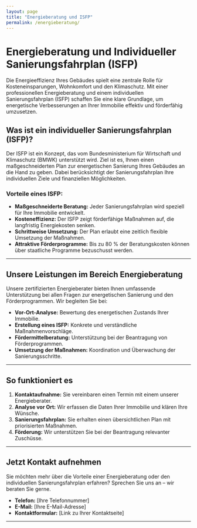 ```yaml
---
layout: page
title: "Energieberatung und ISFP"
permalink: /energieberatung/
---
```


# Energieberatung und Individueller Sanierungsfahrplan (ISFP)

Die Energieeffizienz Ihres Gebäudes spielt eine zentrale Rolle für Kosteneinsparungen, Wohnkomfort und den Klimaschutz. Mit einer professionellen Energieberatung und einem individuellen Sanierungsfahrplan (ISFP) schaffen Sie eine klare Grundlage, um energetische Verbesserungen an Ihrer Immobilie effektiv und förderfähig umzusetzen.

## Was ist ein individueller Sanierungsfahrplan (ISFP)?

Der ISFP ist ein Konzept, das vom Bundesministerium für Wirtschaft und Klimaschutz (BMWK) unterstützt wird. Ziel ist es, Ihnen einen maßgeschneiderten Plan zur energetischen Sanierung Ihres Gebäudes an die Hand zu geben. Dabei berücksichtigt der Sanierungsfahrplan Ihre individuellen Ziele und finanziellen Möglichkeiten.

### Vorteile eines ISFP:
- **Maßgeschneiderte Beratung:** Jeder Sanierungsfahrplan wird speziell für Ihre Immobilie entwickelt.
- **Kosteneffizienz:** Der ISFP zeigt förderfähige Maßnahmen auf, die langfristig Energiekosten senken.
- **Schrittweise Umsetzung:** Der Plan erlaubt eine zeitlich flexible Umsetzung der Maßnahmen.
- **Attraktive Förderprogramme:** Bis zu 80 % der Beratungskosten können über staatliche Programme bezuschusst werden.

---

## Unsere Leistungen im Bereich Energieberatung

Unsere zertifizierten Energieberater bieten Ihnen umfassende Unterstützung bei allen Fragen zur energetischen Sanierung und den Förderprogrammen. Wir begleiten Sie bei:

- **Vor-Ort-Analyse:** Bewertung des energetischen Zustands Ihrer Immobilie.
- **Erstellung eines ISFP:** Konkrete und verständliche Maßnahmenvorschläge.
- **Fördermittelberatung:** Unterstützung bei der Beantragung von Förderprogrammen.
- **Umsetzung der Maßnahmen:** Koordination und Überwachung der Sanierungsschritte.

---

## So funktioniert es

1. **Kontaktaufnahme:** Sie vereinbaren einen Termin mit einem unserer Energieberater.
2. **Analyse vor Ort:** Wir erfassen die Daten Ihrer Immobilie und klären Ihre Wünsche.
3. **Sanierungsfahrplan:** Sie erhalten einen übersichtlichen Plan mit priorisierten Maßnahmen.
4. **Förderung:** Wir unterstützen Sie bei der Beantragung relevanter Zuschüsse.

---

## Jetzt Kontakt aufnehmen

Sie möchten mehr über die Vorteile einer Energieberatung oder den individuellen Sanierungsfahrplan erfahren? Sprechen Sie uns an – wir beraten Sie gerne.

- **Telefon:** [Ihre Telefonnummer]
- **E-Mail:** [Ihre E-Mail-Adresse]
- **Kontaktformular:** [Link zu Ihrer Kontaktseite]

---

